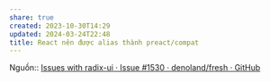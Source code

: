 ```yaml
---
share: true
created: 2023-10-30T14:29
updated: 2024-03-24T22:48
title: React nên được alias thành preact/compat
---
```

Nguồn:: [Issues with radix-ui · Issue #1530 · denoland/fresh · GitHub](https://github.com/denoland/fresh/issues/1530)